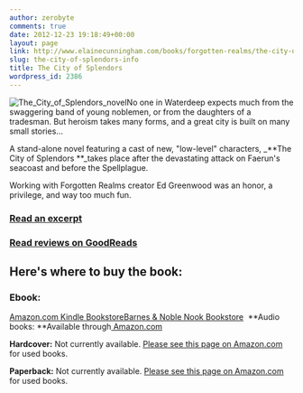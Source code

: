 ```yaml
---
author: zerobyte
comments: true
date: 2012-12-23 19:18:49+00:00
layout: page
link: http://www.elainecunningham.com/books/forgotten-realms/the-city-of-splendors-info/
slug: the-city-of-splendors-info
title: The City of Splendors
wordpress_id: 2386
---
```


![The_City_of_Splendors_novel](http://www.elainecunningham.com/wp-content/uploads/2012/12/The_City_of_Splendors_novel-185x300.jpg)No one in Waterdeep expects much from the swaggering band of young noblemen, or from the daughters of a tradesman. But heroism takes many forms, and a great city is built on many small stories...

A stand-alone novel featuring a cast of new, "low-level" characters, _**The City of Splendors **_takes place after the devastating attack on Faerun's seacoast and before the Spellplague.

Working with Forgotten Realms creator Ed Greenwood was an honor, a privilege, and way too much fun.


### **[Read an excerpt](http://books.google.com/books?id=4P6Nn2l_JJsC&printsec=frontcover&source=gbs_ge_summary_r&cad=0#v=onepage&q&f=false)**




### **[Read reviews on GoodReads](http://www.goodreads.com/book/show/716388.The_City_of_Splendors)**




## **Here's where to buy the book:**




### **Ebook:**


[Amazon.com Kindle Bookstore](http://www.amazon.com/The-City-Splendors-Waterdeep-ebook/dp/B005899TDW/ref=tmm_kin_title_0)[Barnes & Noble Nook Bookstore](http://www.barnesandnoble.com/w/forgotten-realms-elaine-cunningham/1103164357)  **Audio books: **Available through[ Amazon.com](http://www.amazon.com/The-City-Splendors-Forgotten-Realms/dp/B00B7FHJ6A/ref=sr_1_15?s=digital-text&ie=UTF8&qid=1360071398&sr=1-15&keywords=elaine+cunningham)

**Hardcover:** Not currently available. [Please see this page on Amazon.com](http://www.amazon.com/The-City-Splendors-Cities/dp/0786937661) for used books.

**Paperback:** Not currently available. [Please see this page on Amazon.com](http://www.amazon.com/The-City-Splendors-Forgotten-Realms/dp/0786940042/ref=tmm_mmp_title_0) for used books.


